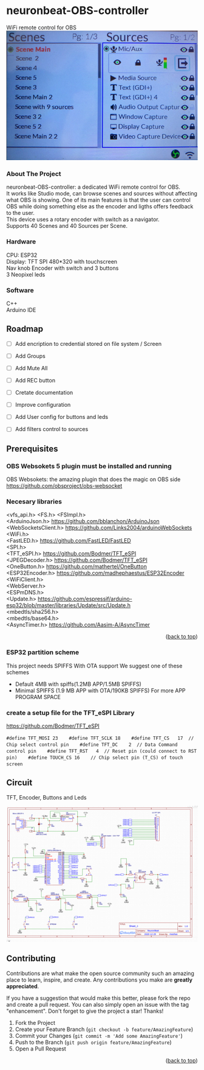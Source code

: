 # neuronbeat-OBS-controller
WiFi remote control for OBS
![alt text](https://github.com/Mesihas/neuronbeat-OBS-controller/blob/main/Docs/images/NeuronBeat-OBS-Controller-popmenu.png)

### About The Project
neuronbeat-OBS-controller: a dedicated WiFi remote control for OBS.   
It works like Studio mode, can browse scenes and sources without affecting what OBS is showing.
One of its main features is that the user can control OBS while doing something else as the encoder and ligths
offers feedback to the user.    
This device uses a rotary encoder with switch as a navigator.   
Supports 40 Scenes and 40 Sources per Scene. 

### Hardware

CPU: ESP32   
Display: TFT SPI 480*320 with touchscreen   
Nav knob Encoder with switch and 3 buttons   
3 Neopixel leds   

### Software
C++   
Arduino IDE   

<!-- ROADMAP -->
## Roadmap

- [ ] Add encription to credential stored on file system / Screen
- [ ] Add Groups
- [ ] Add Mute All
- [ ] Add REC button
- [ ] Cretate documentation
- [ ] Improve configuration
- [ ] Add User config for buttons and leds
- [ ] Add filters control to sources


## Prerequisites
### OBS Websokets 5 plugin must be installed and running
OBS Websokets: the amazing plugin that does the magic on OBS side   
https://github.com/obsproject/obs-websocket

### Necesary libraries 

 <vfs_api.h> <FS.h> <FSImpl.h>   
 <ArduinoJson.h> https://github.com/bblanchon/ArduinoJson   
 <WebSocketsClient.h> https://github.com/Links2004/arduinoWebSockets   
 <WiFi.h>   
 <FastLED.h> https://github.com/FastLED/FastLED   
 <SPI.h>   
 <TFT_eSPI.h> https://github.com/Bodmer/TFT_eSPI   
 <JPEGDecoder.h> https://github.com/Bodmer/TFT_eSPI   
 <OneButton.h> https://github.com/mathertel/OneButton   
 <ESP32Encoder.h> https://github.com/madhephaestus/ESP32Encoder   
 <WiFiClient.h>   
 <WebServer.h>   
 <ESPmDNS.h>   
 <Update.h> https://github.com/espressif/arduino-esp32/blob/master/libraries/Update/src/Update.h   
 <mbedtls/sha256.h>   
 <mbedtls/base64.h>   
 <AsyncTimer.h> https://github.com/Aasim-A/AsyncTimer   


<p align="right">(<a href="#top">back to top</a>)</p>

### ESP32 partition scheme
This project needs SPIFFS With OTA support
We suggest one of these schemes
* Default 4MB with spiffs(1.2MB APP/1.5MB SPIFFS)
* Minimal SPIFFS (1.9 MB APP with OTA/190KB SPIFFS) For more APP PROGRAM SPACE


### create a setup file for the TFT_eSPI Library
https://github.com/Bodmer/TFT_eSPI

`
  #define TFT_MOSI 23   
  #define TFT_SCLK 18   
  #define TFT_CS   17  // Chip select control pin   
  #define TFT_DC    2  // Data Command control pin   
  #define TFT_RST   4  // Reset pin (could connect to RST pin)   
  #define TOUCH_CS 16    // Chip select pin (T_CS) of touch screen   
`

## Circuit 

TFT, Encoder, Buttons and Leds

![alt text](https://github.com/Mesihas/neuronbeat-OBS-controller/blob/main/NeuronBeat%20Controller%20circuit.png)

<!-- CONTRIBUTING -->
## Contributing

Contributions are what make the open source community such an amazing place to learn, inspire, and create. Any contributions you make are **greatly appreciated**.

If you have a suggestion that would make this better, please fork the repo and create a pull request. You can also simply open an issue with the tag "enhancement".
Don't forget to give the project a star! Thanks!

1. Fork the Project
2. Create your Feature Branch (`git checkout -b feature/AmazingFeature`)
3. Commit your Changes (`git commit -m 'Add some AmazingFeature'`)
4. Push to the Branch (`git push origin feature/AmazingFeature`)
5. Open a Pull Request

<p align="right">(<a href="#top">back to top</a>)</p>